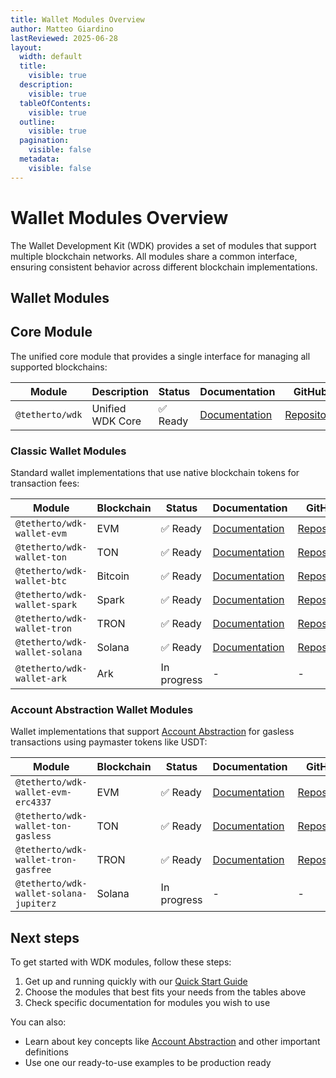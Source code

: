 ```yaml
---
title: Wallet Modules Overview
author: Matteo Giardino
lastReviewed: 2025-06-28
layout:
  width: default
  title:
    visible: true
  description:
    visible: true
  tableOfContents:
    visible: true
  outline:
    visible: true
  pagination:
    visible: false
  metadata:
    visible: false
---
```


# Wallet Modules Overview

The Wallet Development Kit (WDK) provides a set of modules that support multiple blockchain networks. All modules share a common interface, ensuring consistent behavior across different blockchain implementations.

## Wallet Modules

## Core Module

The unified core module that provides a single interface for managing all supported blockchains:

| Module | Description | Status | Documentation | GitHub |
|--------|-------------|--------|---------------|---------|
| `@tetherto/wdk` | Unified WDK Core | ✅ Ready | [Documentation](../core-module) | [Repository](https://github.com/tetherto/wdk-core) |


### Classic Wallet Modules

Standard wallet implementations that use native blockchain tokens for transaction fees:

| Module | Blockchain | Status | Documentation | GitHub |
|--------|------------|--------|---------------|---------|
| `@tetherto/wdk-wallet-evm` | EVM | ✅ Ready | [Documentation](./wallet-evm/README.md) | [Repository](https://github.com/tetherto/wdk-wallet-evm) |
| `@tetherto/wdk-wallet-ton` | TON | ✅ Ready | [Documentation](./wallet-ton/README.md) | [Repository](https://github.com/tetherto/wdk-wallet-ton) |
| `@tetherto/wdk-wallet-btc` | Bitcoin | ✅ Ready | [Documentation](./wallet-btc/README.md) | [Repository](https://github.com/tetherto/wdk-wallet-btc) |
| `@tetherto/wdk-wallet-spark` | Spark | ✅ Ready | [Documentation](./wallet-spark/README.md) | [Repository](https://github.com/tetherto/wdk-wallet-spark) |
| `@tetherto/wdk-wallet-tron` | TRON | ✅ Ready | [Documentation](./wallet-tron/README.md) | [Repository](https://github.com/tetherto/wdk-wallet-tron) |
| `@tetherto/wdk-wallet-solana` | Solana | ✅ Ready | [Documentation](./wallet-solana/README.md) | [Repository](https://github.com/tetherto/wdk-wallet-solana) |
| `@tetherto/wdk-wallet-ark` | Ark | In progress | - | - |

### Account Abstraction Wallet Modules

Wallet implementations that support [Account Abstraction](../../resources/concepts.md#account-abstraction) for gasless transactions using paymaster tokens like USDT:

| Module | Blockchain | Status | Documentation | GitHub |
|--------|------------|--------|---------------|---------|
| `@tetherto/wdk-wallet-evm-erc4337` | EVM | ✅ Ready | [Documentation](./wallet-evm-erc-4337/README.md) | [Repository](https://github.com/tetherto/wdk-wallet-evm-erc-4337) |
| `@tetherto/wdk-wallet-ton-gasless` | TON | ✅ Ready | [Documentation](./wallet-ton-gasless/README.md) | [Repository](https://github.com/tetherto/wdk-wallet-ton-gasless) |
| `@tetherto/wdk-wallet-tron-gasfree` | TRON | ✅ Ready | [Documentation](./wallet-tron-gasfree/README.md) | [Repository](https://github.com/tetherto/wdk-wallet-tron-gasfree) |
| `@tetherto/wdk-wallet-solana-jupiterz` | Solana | In progress | - | - |

## Next steps

To get started with WDK modules, follow these steps:

1. Get up and running quickly with our [Quick Start Guide](../../start-building/nodejs-bare-quickstart.md)
2. Choose the modules that best fits your needs from the tables above 
3. Check specific documentation for modules you wish to use

You can also:

- Learn about key concepts like [Account Abstraction](../../resources/concepts.md#account-abstraction) and other important definitions
- Use one our ready-to-use examples to be production ready
